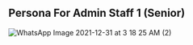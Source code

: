 
## Persona For Admin Staff 1 (Senior)
![WhatsApp Image 2021-12-31 at 3 18 25 AM (2)](https://user-images.githubusercontent.com/61619701/147817815-9803874e-3328-462e-809a-729497f35fe7.jpeg)

